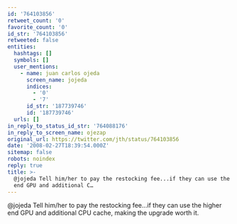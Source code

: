 ```yaml
---
id: '764103856'
retweet_count: '0'
favorite_count: '0'
id_str: '764103856'
retweeted: false
entities:
  hashtags: []
  symbols: []
  user_mentions:
    - name: juan carlos ojeda
      screen_name: jojeda
      indices:
        - '0'
        - '7'
      id_str: '187739746'
      id: '187739746'
  urls: []
in_reply_to_status_id_str: '764088176'
in_reply_to_screen_name: ojezap
original_url: https://twitter.com/jth/status/764103856
date: '2008-02-27T18:39:54.000Z'
sitemap: false
robots: noindex
reply: true
title: >-
  @jojeda Tell him/her to pay the restocking fee...if they can use the higher
  end GPU and additional C…
---
```


@jojeda Tell him/her to pay the restocking fee...if they can use the higher end GPU and additional CPU cache, making the upgrade worth it.